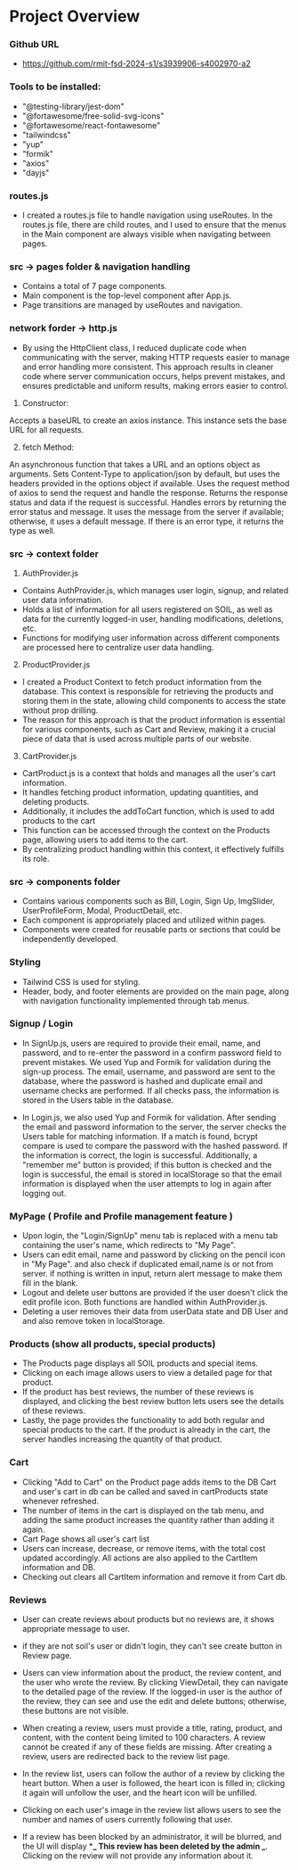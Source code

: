 # Project Overview

### Github URL

- https://github.com/rmit-fsd-2024-s1/s3939906-s4002970-a2

### Tools to be installed:

- "@testing-library/jest-dom"
- "@fortawesome/free-solid-svg-icons"
- "@fortawesome/react-fontawesome"
- "tailwindcss"
- "yup"
- "formik"
- "axios"
- "dayjs"

### routes.js

- I created a routes.js file to handle navigation using useRoutes. In the routes.js file, there are child routes, and I used <Outlet /> to ensure that the menus in the Main component are always visible when navigating between pages.

### src → pages folder & navigation handling

- Contains a total of 7 page components.
- Main component is the top-level component after App.js.
- Page transitions are managed by useRoutes and navigation.

### network forder -> http.js

- By using the HttpClient class, I reduced duplicate code when communicating with the server, making HTTP requests easier to manage and error handling more consistent. This approach results in cleaner code where server communication occurs, helps prevent mistakes, and ensures predictable and uniform results, making errors easier to control.

1. Constructor:

Accepts a baseURL to create an axios instance. This instance sets the base URL for all requests.

2. fetch Method:

An asynchronous function that takes a URL and an options object as arguments.
Sets Content-Type to application/json by default, but uses the headers provided in the options object if available.
Uses the request method of axios to send the request and handle the response.
Returns the response status and data if the request is successful.
Handles errors by returning the error status and message. It uses the message from the server if available; otherwise, it uses a default message. If there is an error type, it returns the type as well.

### src → context folder

1. AuthProvider.js

- Contains AuthProvider.js, which manages user login, signup, and related user data information.
- Holds a list of information for all users registered on SOIL, as well as data for the currently logged-in user, handling modifications, deletions, etc.
- Functions for modifying user information across different components are processed here to centralize user data handling.

2. ProductProvider.js

- I created a Product Context to fetch product information from the database. This context is responsible for retrieving the products and storing them in the state, allowing child components to access the state without prop drilling.
- The reason for this approach is that the product information is essential for various components, such as Cart and Review, making it a crucial piece of data that is used across multiple parts of our website.

3. CartProvider.js

- CartProduct.js is a context that holds and manages all the user's cart information.
- It handles fetching product information, updating quantities, and deleting products.
- Additionally, it includes the addToCart function, which is used to add products to the cart
- This function can be accessed through the context on the Products page, allowing users to add items to the cart.
- By centralizing product handling within this context, it effectively fulfills its role.

### src → components folder

- Contains various components such as Bill, Login, Sign Up, ImgSlider, UserProfileForm, Modal, ProductDetail, etc.
- Each component is appropriately placed and utilized within pages.
- Components were created for reusable parts or sections that could be independently developed.

### Styling

- Tailwind CSS is used for styling.
- Header, body, and footer elements are provided on the main page, along with navigation functionality implemented through tab menus.

### Signup / Login

- In SignUp.js, users are required to provide their email, name, and password, and to re-enter the password in a confirm password field to prevent mistakes. We used Yup and Formik for validation during the sign-up process. The email, username, and password are sent to the database, where the password is hashed and duplicate email and username checks are performed. If all checks pass, the information is stored in the Users table in the database.

- In Login.js, we also used Yup and Formik for validation. After sending the email and password information to the server, the server checks the Users table for matching information. If a match is found, bcrypt compare is used to compare the password with the hashed password. If the information is correct, the login is successful. Additionally, a "remember me" button is provided; if this button is checked and the login is successful, the email is stored in localStorage so that the email information is displayed when the user attempts to log in again after logging out.

### MyPage ( Profile and Profile management feature )

- Upon login, the "Login/SignUp" menu tab is replaced with a menu tab containing the user's name, which redirects to "My Page".
- Users can edit email, name and password by clicking on the pencil icon in "My Page". and also check if duplicated email,name is or not from server. if nothing is written in input, return alert message to make them fill in the blank.
- Logout and delete user buttons are provided if the user doesn't click the edit profile icon. Both functions are handled within AuthProvider.js.
- Deleting a user removes their data from userData state and DB User and and also remove token in localStorage.

### Products (show all products, special products)

- The Products page displays all SOIL products and special items.
- Clicking on each image allows users to view a detailed page for that product.
- If the product has best reviews, the number of these reviews is displayed, and clicking the best review button lets users see the details of these reviews.
- Lastly, the page provides the functionality to add both regular and special products to the cart. If the product is already in the cart, the server handles increasing the quantity of that product.

### Cart

- Clicking "Add to Cart" on the Product page adds items to the DB Cart and user's cart in db can be called and saved in cartProducts state whenever refreshed.
- The number of items in the cart is displayed on the tab menu, and adding the same product increases the quantity rather than adding it again.
- Cart Page shows all user's cart list
- Users can increase, decrease, or remove items, with the total cost updated accordingly. All actions are also applied to the CartItem information and DB.
- Checking out clears all CartItem information and remove it from Cart db.

### Reviews

- User can create reviews about products but no reviews are, it shows appropriate message to user.
- if they are not soil's user or didn't login, they can't see create button in Review page.

- Users can view information about the product, the review content, and the user who wrote the review. By clicking ViewDetail, they can navigate to the detailed page of the review. If the logged-in user is the author of the review, they can see and use the edit and delete buttons; otherwise, these buttons are not visible.

- When creating a review, users must provide a title, rating, product, and content, with the content being limited to 100 characters. A review cannot be created if any of these fields are missing. After creating a review, users are redirected back to the review list page.

- In the review list, users can follow the author of a review by clicking the heart button. When a user is followed, the heart icon is filled in; clicking it again will unfollow the user, and the heart icon will be unfilled.

- Clicking on each user's image in the review list allows users to see the number and names of users currently following that user.

- If a review has been blocked by an administrator, it will be blurred, and the UI will display \***_ This review has been deleted by the admin _**. Clicking on the review will not provide any information about it.
